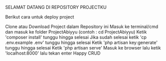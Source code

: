 SELAMAT DATANG DI REPOSITORY PROJECTKU

Berikut cara untuk deploy project

Clone atau Download Project dalam Repository ini
Masuk ke terminal/cmd dan masuk ke folder ProjectAbiyyu (contoh : cd ProjectAbiyyu)
Ketik 'composer install' tunggu hingga selesai
Jika sudah selesai ketik 'cp .env.example .env' tunggu hingga selesai
Ketik 'php artisan key:generate' tunggu hingga selesai
Ketik 'php artisan serve'
Masuk ke browser lalu ketik 'localhost:8000' lalu tekan enter
Happy CRUD
